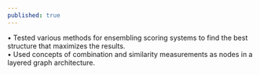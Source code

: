 ```yaml
---
published: true
---
```

•	Tested various methods for ensembling scoring systems to find the best structure that maximizes the results.  
•	Used concepts of combination and similarity measurements as nodes in a layered graph architecture.
